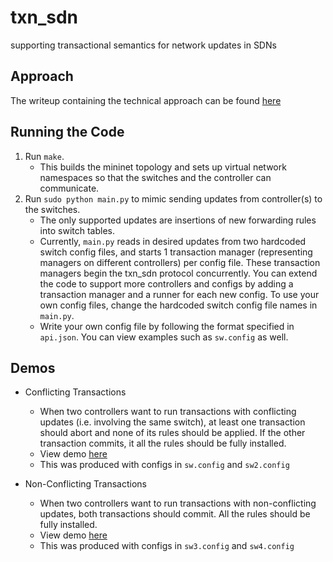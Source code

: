 # txn_sdn
supporting transactional semantics for network updates in SDNs

## Approach
The writeup containing the technical approach can be found [here](https://docs.google.com/document/d/1K9XAju7q3GKRbEce-3HcnoOywvTFPqYBeW0S7S9OhiY/edit?usp=sharing)

## Running the Code
1. Run `make`. 
	* This builds the mininet topology and sets up virtual network namespaces so that the switches and the controller can communicate.
2. Run `sudo python main.py` to mimic sending updates from controller(s) to the switches. 
	* The only supported updates are insertions of new forwarding rules into switch tables.
	* Currently, `main.py` reads in desired updates from two hardcoded switch config files, and starts 1 transaction manager (representing managers on different controllers) per config file. These transaction managers begin the txn_sdn protocol concurrently. You can extend the code to support more controllers and configs by adding a transaction manager and a runner for each new config. To use your own config files, change the hardcoded switch config file names in `main.py`.
	* Write your own config file by following the format specified in `api.json`. You can view examples such as `sw.config` as well.


## Demos
* Conflicting Transactions
	* When two controllers want to run transactions with conflicting updates (i.e. involving the same switch), at least one transaction should abort and none of its rules should be applied. If the other transaction commits, it all the rules should be fully installed.
	* View demo [here](https://drive.google.com/file/d/136-fMP4Xq3R80C9C-17UgBI2nYyt74Ya/view?usp=sharing)
	* This was produced with configs in `sw.config` and `sw2.config`

* Non-Conflicting Transactions
	* When two controllers want to run transactions with non-conflicting updates, both transactions should commit. All the rules should be fully installed.
	* View demo [here](https://drive.google.com/file/d/1z9rFKjnckeOVn4U1oL9ikSD6OJ7Fxznf/view?usp=sharing)
	* This was produced with configs in `sw3.config` and `sw4.config`





